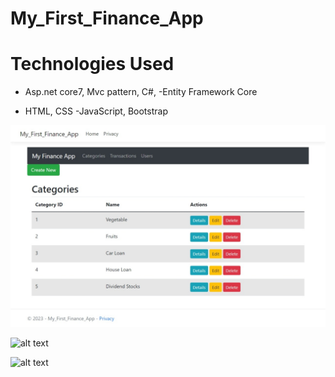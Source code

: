 # My_First_Finance_App

<h1> Technologies Used</h1>

- Asp.net core7, Mvc pattern, C#, 
-Entity Framework Core

- HTML, CSS
-JavaScript, Bootstrap

![alt text](https://github.com/EaindrayFromEarth/My_First_Finance_App/blob/master/Web%20capture_19-11-2023_61020_localhost.jpeg?raw=true)



![alt text](https://github.com/[EaindrayFromEarth]/[My_First_Finance_App]/blob/[Img]/demo2.jpg?raw=true)

![alt text](https://github.com/[EaindrayFromEarth]/[My_First_Finance_App]/blob/[Img]/demo3.jpg?raw=true)
